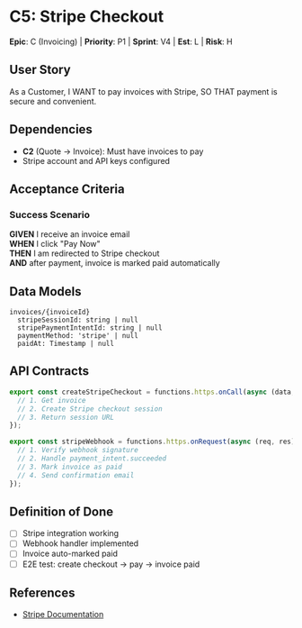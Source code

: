 # C5: Stripe Checkout

**Epic**: C (Invoicing) | **Priority**: P1 | **Sprint**: V4 | **Est**: L | **Risk**: H

## User Story
As a Customer, I WANT to pay invoices with Stripe, SO THAT payment is secure and convenient.

## Dependencies
- **C2** (Quote → Invoice): Must have invoices to pay
- Stripe account and API keys configured

## Acceptance Criteria

### Success Scenario
**GIVEN** I receive an invoice email  
**WHEN** I click "Pay Now"  
**THEN** I am redirected to Stripe checkout  
**AND** after payment, invoice is marked paid automatically

## Data Models

```
invoices/{invoiceId}
  stripeSessionId: string | null
  stripePaymentIntentId: string | null
  paymentMethod: 'stripe' | null
  paidAt: Timestamp | null
```

## API Contracts

```typescript
export const createStripeCheckout = functions.https.onCall(async (data, context) => {
  // 1. Get invoice
  // 2. Create Stripe checkout session
  // 3. Return session URL
});

export const stripeWebhook = functions.https.onRequest(async (req, res) => {
  // 1. Verify webhook signature
  // 2. Handle payment_intent.succeeded
  // 3. Mark invoice as paid
  // 4. Send confirmation email
});
```

## Definition of Done
- [ ] Stripe integration working
- [ ] Webhook handler implemented
- [ ] Invoice auto-marked paid
- [ ] E2E test: create checkout → pay → invoice paid

## References
- [Stripe Documentation](https://stripe.com/docs)
